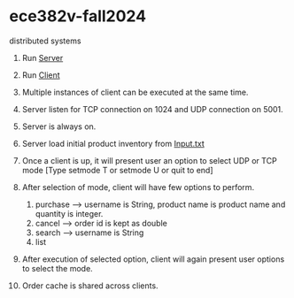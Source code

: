 # ece382v-fall2024
distributed systems

1. Run  [Server](src/main/java/org/ece382vfall2024/asg1/server/Server.java)
2. Run [Client](src/main/java/org/ece382vfall2024/asg1/client/Client.java)
3. Multiple instances of client can be executed at the same time.
4. Server listen for TCP connection on 1024 and UDP connection on 5001.
5. Server is always on.
6. Server load initial product inventory from [Input.txt](src/main/resources/Input.txt)
7. Once a client is up, it will present user an option to select UDP or TCP mode [Type setmode T or setmode U or quit to end]
8. After selection of mode, client will have few options to perform.
   
     1. purchase <user-name> <product-name> <quantity> --> username is String, product name is product name and quantity is integer.
     2. cancel <order-id> --> order id is kept as double
     3. search <user-name> --> username is String
     4. list

9. After execution of selected option, client will again present user options to select the mode.
10. Order cache is shared across clients.
